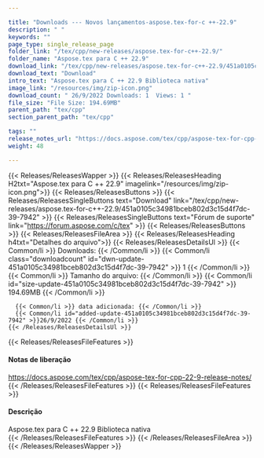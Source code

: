```yaml
---

title: "Downloads --- Novos lançamentos-aspose.tex-for-c ++-22.9"
description: " "
keywords: ""
page_type: single_release_page
folder_link: "/tex/cpp/new-releases/aspose.tex-for-c++-22.9/"
folder_name: "Aspose.tex para C ++ 22.9"
download_link: "/tex/cpp/new-releases/aspose.tex-for-c++-22.9/451a0105c34981bceb802d3c15d4f7dc-39-7942"
download_text: "Download"
intro_text: "Aspose.tex para C ++ 22.9 Biblioteca nativa"
image_link: "/resources/img/zip-icon.png"
download_count: " 26/9/2022 Downloads: 1  Views: 1 "
file_size: "File Size: 194.69MB"
parent_path: "tex/cpp"
section_parent_path: "tex/cpp"

tags: ""
release_notes_url: "https://docs.aspose.com/tex/cpp/aspose-tex-for-cpp-22-9-release-notes/"
weight: 48

---
```


{{< Releases/ReleasesWapper >}}
  {{< Releases/ReleasesHeading H2txt="Aspose.tex para C ++ 22.9" imagelink="/resources/img/zip-icon.png">}}
  {{< Releases/ReleasesButtons >}}
    {{< Releases/ReleasesSingleButtons text="Download" link="/tex/cpp/new-releases/aspose.tex-for-c++-22.9/451a0105c34981bceb802d3c15d4f7dc-39-7942" >}}
    {{< Releases/ReleasesSingleButtons text="Fórum de suporte" link="https://forum.aspose.com/c/tex" >}}
  {{< Releases/ReleasesButtons >}}
  {{< Releases/ReleasesFileArea >}}
    {{< Releases/ReleasesHeading h4txt="Detalhes do arquivo">}}
    {{< Releases/ReleasesDetailsUl >}}
      {{< Common/li >}} Downloads: {{< /Common/li >}}
      {{< Common/li class="downloadcount" id="dwn-update-451a0105c34981bceb802d3c15d4f7dc-39-7942" >}} 1 {{< /Common/li >}}
      {{< Common/li >}} Tamanho do arquivo: {{< /Common/li >}}
      {{< Common/li id="size-update-451a0105c34981bceb802d3c15d4f7dc-39-7942" >}} 194.69MB {{< /Common/li >}}

      {{< Common/li >}} data adicionada: {{< /Common/li >}}
      {{< Common/li id="added-update-451a0105c34981bceb802d3c15d4f7dc-39-7942" >}}26/9/2022 {{< /Common/li >}}
    {{< /Releases/ReleasesDetailsUl >}}

  {{< Releases/ReleasesFileFeatures >}}
      <h4>Notas de liberação</h4><div><a href='https://docs.aspose.com/tex/cpp/aspose-tex-for-cpp-22-9-release-notes/'>https://docs.aspose.com/tex/cpp/aspose-tex-for-cpp-22-9-release-notes/</a></div>
  {{< /Releases/ReleasesFileFeatures >}}
  {{< Releases/ReleasesFileFeatures >}}
      <h4>Descrição</h4><div class="HTMLDescription">Aspose.tex para C ++ 22.9 Biblioteca nativa</div>
  {{< /Releases/ReleasesFileFeatures >}}
 {{< /Releases/ReleasesFileArea >}}
{{< /Releases/ReleasesWapper >}}



